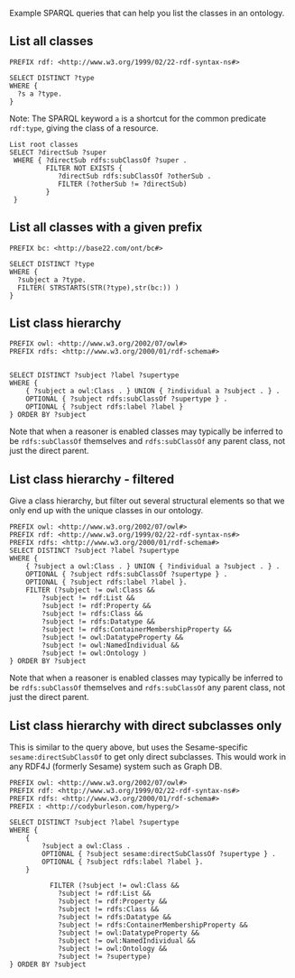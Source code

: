Example SPARQL queries that can help you list the classes in an ontology.

## List all classes

```
PREFIX rdf: <http://www.w3.org/1999/02/22-rdf-syntax-ns#>
  
SELECT DISTINCT ?type
WHERE {
  ?s a ?type.
}
```

Note: The SPARQL keyword `a` is a shortcut for the common predicate `rdf:type`, giving the class of a resource.

```
List root classes
SELECT ?directSub ?super
 WHERE { ?directSub rdfs:subClassOf ?super .
         FILTER NOT EXISTS {
            ?directSub rdfs:subClassOf ?otherSub .
            FILTER (?otherSub != ?directSub)
         }
 }
```

## List all classes with a given prefix

```
PREFIX bc: <http://base22.com/ont/bc#>
 
SELECT DISTINCT ?type
WHERE {
  ?subject a ?type.
  FILTER( STRSTARTS(STR(?type),str(bc:)) )
}
```

## List class hierarchy

```
PREFIX owl: <http://www.w3.org/2002/07/owl#>
PREFIX rdfs: <http://www.w3.org/2000/01/rdf-schema#>
 
 
SELECT DISTINCT ?subject ?label ?supertype
WHERE {
    { ?subject a owl:Class . } UNION { ?individual a ?subject . } .
    OPTIONAL { ?subject rdfs:subClassOf ?supertype } .
    OPTIONAL { ?subject rdfs:label ?label }
} ORDER BY ?subject
```

Note that when a reasoner is enabled classes may typically be inferred to be `rdfs:subClassOf` themselves and `rdfs:subClassOf` any parent class, not just the direct parent.

## List class hierarchy - filtered

Give a class hierarchy, but filter out several structural elements so that we only end up with the unique classes in our ontology.

```
PREFIX owl: <http://www.w3.org/2002/07/owl#>
PREFIX rdf: <http://www.w3.org/1999/02/22-rdf-syntax-ns#>
PREFIX rdfs: <http://www.w3.org/2000/01/rdf-schema#>
SELECT DISTINCT ?subject ?label ?supertype
WHERE {
    { ?subject a owl:Class . } UNION { ?individual a ?subject . } .
    OPTIONAL { ?subject rdfs:subClassOf ?supertype } .
    OPTIONAL { ?subject rdfs:label ?label }.
    FILTER (?subject != owl:Class &&
        ?subject != rdf:List &&
        ?subject != rdf:Property &&
        ?subject != rdfs:Class &&
        ?subject != rdfs:Datatype &&
        ?subject != rdfs:ContainerMembershipProperty &&
        ?subject != owl:DatatypeProperty &&
        ?subject != owl:NamedIndividual &&
        ?subject != owl:Ontology )
} ORDER BY ?subject
```

Note that when a reasoner is enabled classes may typically be inferred to be `rdfs:subClassOf` themselves and `rdfs:subClassOf` any parent class, not just the direct parent.

## List class hierarchy with direct subclasses only

This is similar to the query above, but uses the Sesame-specific `sesame:directSubClassOf` to get only direct subclasses. This would work in any RDF4J (formerly Sesame) system such as Graph DB.

```
PREFIX owl: <http://www.w3.org/2002/07/owl#>
PREFIX rdf: <http://www.w3.org/1999/02/22-rdf-syntax-ns#>
PREFIX rdfs: <http://www.w3.org/2000/01/rdf-schema#>
PREFIX : <http://codyburleson.com/hyperg/>
 
SELECT DISTINCT ?subject ?label ?supertype
WHERE {
    {
        ?subject a owl:Class .
        OPTIONAL { ?subject sesame:directSubClassOf ?supertype } .
        OPTIONAL { ?subject rdfs:label ?label }.
    }
           
          FILTER (?subject != owl:Class &&
            ?subject != rdf:List &&
            ?subject != rdf:Property &&
            ?subject != rdfs:Class &&
            ?subject != rdfs:Datatype &&
            ?subject != rdfs:ContainerMembershipProperty &&
            ?subject != owl:DatatypeProperty &&
            ?subject != owl:NamedIndividual &&
            ?subject != owl:Ontology &&
            ?subject != ?supertype)
} ORDER BY ?subject
```
